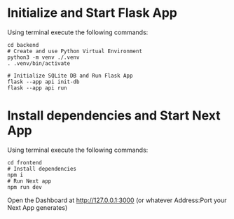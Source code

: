 # Initialize and Start Flask App
Using terminal execute the following commands:

    cd backend
    # Create and use Python Virtual Environment
    python3 -m venv ./.venv
    . .venv/bin/activate

    # Initialize SQLite DB and Run Flask App
    flask --app api init-db
    flask --app api run

# Install dependencies and Start Next App
Using terminal execute the following commands:

    cd frontend
    # Install dependencies
    npm i
    # Run Next app
    npm run dev

Open the Dashboard at http://127.0.0.1:3000 (or whatever Address:Port your Next App generates)